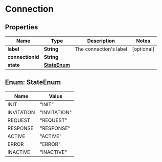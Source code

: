 

# Connection

## Properties

Name | Type | Description | Notes
------------ | ------------- | ------------- | -------------
**label** | **String** | The connection&#39;s label |  [optional]
**connectionId** | **String** |  | 
**state** | [**StateEnum**](#StateEnum) |  | 



## Enum: StateEnum

Name | Value
---- | -----
INIT | &quot;INIT&quot;
INVITATION | &quot;INVITATION&quot;
REQUEST | &quot;REQUEST&quot;
RESPONSE | &quot;RESPONSE&quot;
ACTIVE | &quot;ACTIVE&quot;
ERROR | &quot;ERROR&quot;
INACTIVE | &quot;INACTIVE&quot;



